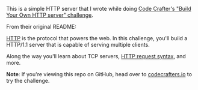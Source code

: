 This is a simple HTTP server that I wrote while doing [Code Crafter's "Build Your
Own HTTP server"
challenge](https://backend.codecrafters.io/progress/http-server/911cdef7-b68f-4789-b2b9-397ccfa2363d).

From their original README:

[HTTP](https://en.wikipedia.org/wiki/Hypertext_Transfer_Protocol) is the
protocol that powers the web. In this challenge, you'll build a HTTP/1.1 server
that is capable of serving multiple clients.

Along the way you'll learn about TCP servers,
[HTTP request syntax](https://www.w3.org/Protocols/rfc2616/rfc2616-sec5.html),
and more.

**Note**: If you're viewing this repo on GitHub, head over to
[codecrafters.io](https://codecrafters.io) to try the challenge.
